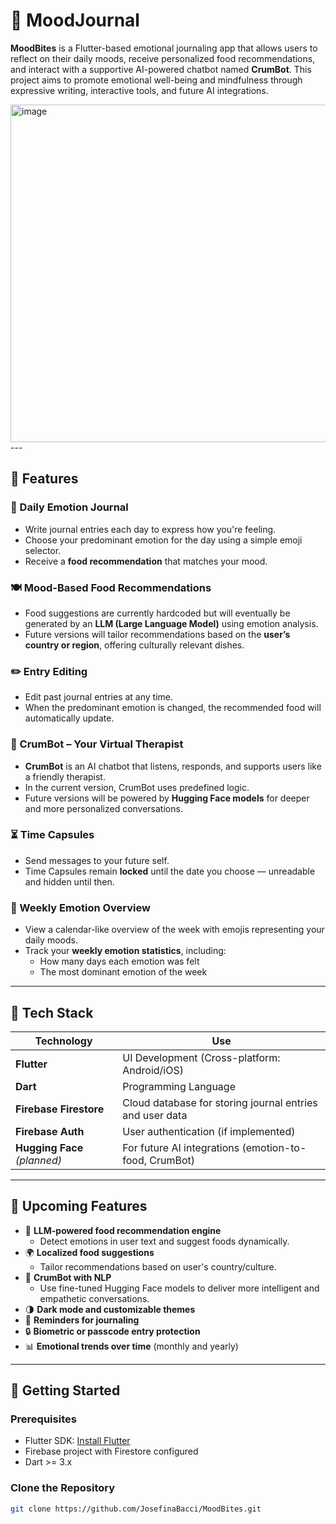 # 📝 MoodJournal

**MoodBites** is a Flutter-based emotional journaling app that allows users to reflect on their daily moods, receive personalized food recommendations, and interact with a supportive AI-powered chatbot named **CrumBot**. This project aims to promote emotional well-being and mindfulness through expressive writing, interactive tools, and future AI integrations.

<img width="734" height="540" alt="image" src="https://github.com/user-attachments/assets/3b383f1b-bf29-4469-9ca4-1839226ab300" />
---

## 🌟 Features

### 🧠 Daily Emotion Journal
- Write journal entries each day to express how you're feeling.
- Choose your predominant emotion for the day using a simple emoji selector.
- Receive a **food recommendation** that matches your mood.

### 🍽️ Mood-Based Food Recommendations
- Food suggestions are currently hardcoded but will eventually be generated by an **LLM (Large Language Model)** using emotion analysis.
- Future versions will tailor recommendations based on the **user’s country or region**, offering culturally relevant dishes.

### ✏️ Entry Editing
- Edit past journal entries at any time.
- When the predominant emotion is changed, the recommended food will automatically update.

### 🤖 CrumBot – Your Virtual Therapist
- **CrumBot** is an AI chatbot that listens, responds, and supports users like a friendly therapist.
- In the current version, CrumBot uses predefined logic.
- Future versions will be powered by **Hugging Face models** for deeper and more personalized conversations.

### ⏳ Time Capsules
- Send messages to your future self.
- Time Capsules remain **locked** until the date you choose — unreadable and hidden until then.

### 📅 Weekly Emotion Overview
- View a calendar-like overview of the week with emojis representing your daily moods.
- Track your **weekly emotion statistics**, including:
  - How many days each emotion was felt
  - The most dominant emotion of the week

---

## 🧰 Tech Stack

| Technology     | Use                                                                 |
|----------------|---------------------------------------------------------------------|
| **Flutter**    | UI Development (Cross-platform: Android/iOS)                        |
| **Dart**       | Programming Language                                                |
| **Firebase Firestore** | Cloud database for storing journal entries and user data    |
| **Firebase Auth**      | User authentication (if implemented)                        |
| **Hugging Face** *(planned)* | For future AI integrations (emotion-to-food, CrumBot) |

---

## 🚧 Upcoming Features

- 🔮 **LLM-powered food recommendation engine**
  - Detect emotions in user text and suggest foods dynamically.
- 🌍 **Localized food suggestions**
  - Tailor recommendations based on user's country/culture.
- 🧠 **CrumBot with NLP**
  - Use fine-tuned Hugging Face models to deliver more intelligent and empathetic conversations.
- 🌗 **Dark mode and customizable themes**
- 🔔 **Reminders for journaling**
- 🔒 **Biometric or passcode entry protection**
- 📊 **Emotional trends over time** (monthly and yearly)

---

## 🚀 Getting Started

### Prerequisites

- Flutter SDK: [Install Flutter](https://docs.flutter.dev/get-started/install)
- Firebase project with Firestore configured
- Dart >= 3.x

### Clone the Repository

```bash
git clone https://github.com/JosefinaBacci/MoodBites.git
